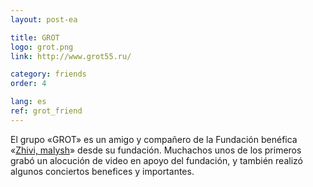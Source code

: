 ```yaml
---
layout: post-ea

title: GROT
logo: grot.png
link: http://www.grot55.ru/

category: friends
order: 4

lang: es
ref: grot_friend
---
```


El grupo «GROT» es un amigo y compañero de la Fundación benéfica 
«<a href="https://fondzhivimalysh.ru/" target="_blank">Zhivi, malysh</a>» desde su fundación. Muchachos unos de los primeros grabó un alocución de video en apoyo del fundación, y también realizó algunos conciertos benefices y importantes.

